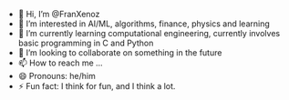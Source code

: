- 👋 Hi, I’m @FranXenoz
- 👀 I’m interested in AI/ML, algorithms, finance, physics and learning
- 🌱 I’m currently learning computational engineering, currently involves basic programming in C and Python
- 💞️ I’m looking to collaborate on something in the future
- 📫 How to reach me ...
- 😄 Pronouns: he/him
- ⚡ Fun fact: I think for fun, and I think a lot.

<!---
FranXenoz/FranXenoz is a ✨ special ✨ repository because its `README.md` (this file) appears on your GitHub profile.
You can click the Preview link to take a look at your changes.
--->
